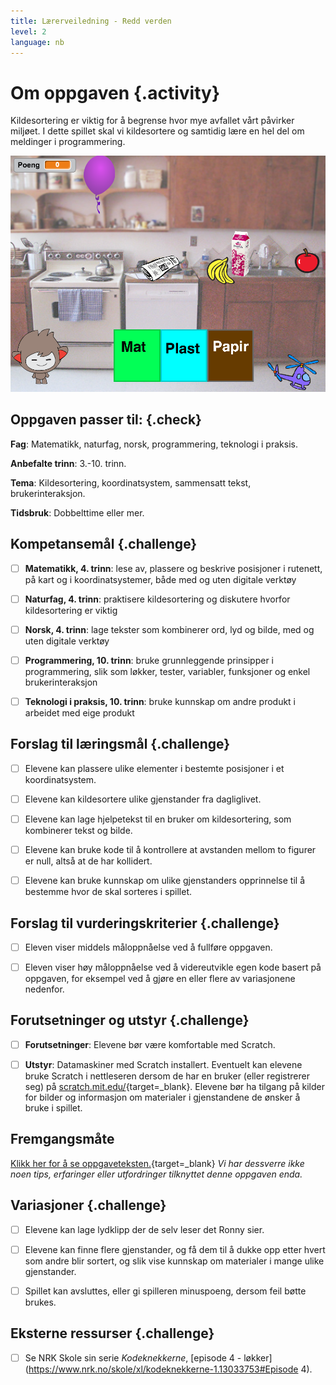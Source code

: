 ```yaml
---
title: Lærerveiledning - Redd verden
level: 2
language: nb
---
```



# Om oppgaven {.activity}

Kildesortering er viktig for å begrense hvor mye avfallet vårt påvirker miljøet.
I dette spillet skal vi kildesortere og samtidig lære en hel del om meldinger i
programmering.

![Illustrasjon av et ferdig kildesorterings spill](reddverden.png)


## Oppgaven passer til: {.check}

__Fag__: Matematikk, naturfag, norsk, programmering, teknologi i praksis.

__Anbefalte trinn__: 3.-10. trinn.

__Tema__: Kildesortering, koordinatsystem, sammensatt tekst, brukerinteraksjon.

__Tidsbruk__: Dobbelttime eller mer.


## Kompetansemål {.challenge}

- [ ] __Matematikk, 4. trinn__: lese av, plassere og beskrive posisjoner i
      rutenett, på kart og i koordinatsystemer, både med og uten digitale
      verktøy
      
- [ ] __Naturfag, 4. trinn__: praktisere kildesortering og diskutere hvorfor
      kildesortering er viktig

- [ ] __Norsk, 4. trinn__: lage tekster som kombinerer ord, lyd og bilde, med og
      uten digitale verktøy

- [ ] __Programmering, 10. trinn__: bruke grunnleggende prinsipper i
      programmering, slik som løkker, tester, variabler, funksjoner og enkel
      brukerinteraksjon

- [ ] __Teknologi i praksis, 10. trinn__: bruke kunnskap om andre produkt i arbeidet med eige produkt

## Forslag til læringsmål {.challenge}

- [ ] Elevene kan plassere ulike elementer i bestemte posisjoner i et
      koordinatsystem.

- [ ] Elevene kan kildesortere ulike gjenstander fra dagliglivet.

- [ ] Elevene kan lage hjelpetekst til en bruker om kildesortering, som
      kombinerer tekst og bilde.

- [ ] Elevene kan bruke kode til å kontrollere at avstanden mellom to figurer er
      null, altså at de har kollidert.

- [ ] Elevene kan bruke kunnskap om ulike gjenstanders opprinnelse til å
      bestemme hvor de skal sorteres i spillet.

## Forslag til vurderingskriterier {.challenge}

- [ ] Eleven viser middels måloppnåelse ved å fullføre oppgaven.

- [ ] Eleven viser høy måloppnåelse ved å videreutvikle egen kode basert på
      oppgaven, for eksempel ved å gjøre en eller flere av variasjonene
      nedenfor.

## Forutsetninger og utstyr {.challenge}

- [ ] __Forutsetninger__: Elevene bør være komfortable med Scratch.

- [ ] __Utstyr__: Datamaskiner med Scratch installert. Eventuelt kan elevene
      bruke Scratch i nettleseren dersom de har en bruker (eller registrerer
      seg) på [scratch.mit.edu/](http://scratch.mit.edu/){target=_blank}.
      Elevene bør ha tilgang på kilder for bilder og informasjon om materialer i
      gjenstandene de ønsker å bruke i spillet.

## Fremgangsmåte

[Klikk her for å se
oppgaveteksten.](../reddverden/reddverden.html){target=_blank} _Vi har dessverre
ikke noen tips, erfaringer eller utfordringer tilknyttet denne oppgaven enda._

## Variasjoner {.challenge}

- [ ] Elevene kan lage lydklipp der de selv leser det Ronny sier.

- [ ] Elevene kan finne flere gjenstander, og få dem til å dukke opp etter hvert
      som andre blir sortert, og slik vise kunnskap om materialer i mange ulike
      gjenstander.

- [ ] Spillet kan avsluttes, eller gi spilleren minuspoeng, dersom feil bøtte brukes.

## Eksterne ressurser {.challenge}

- [ ] Se NRK Skole sin serie _Kodeknekkerne_, [episode 4 -
      løkker](https://www.nrk.no/skole/xl/kodeknekkerne-1.13033753#Episode 4).
